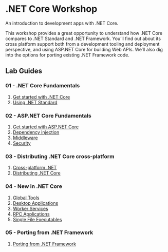 # .NET Core Workshop
An introduction to development apps with .NET Core.

This workshop provides a great opportunity to understand how .NET Core compares to .NET Standard and .NET Framework. You’ll find out about its cross platform support both from a development tooling and deployment perspective, and using ASP.NET Core for building Web APIs. We’ll also dig into the options for porting existing .NET Framework code.

## Lab Guides

### **01 -** .NET Core Fundamentals

1. [Get started with .NET Core](./labs/01-net-core-fundamentals/01-get-started-with-net-core.md)
2. [Using .NET Standard](./labs/01-net-core-fundamentals/02-using-net-standard.md)

### **02 -** ASP.NET Core Fundamentals

1. [Get started with ASP.NET Core](./labs/02-asp-net-core-fundamentals/01-get-started-with-asp-net-core.md)
2. [Dependency injection](./labs/02-asp-net-core-fundamentals/02-dependency-injection.md)
3. [Middleware](./labs/02-asp-net-core-fundamentals/03-middleware.md)
4. [Security](./labs/02-asp-net-core-fundamentals/04-security.md)

### **03 -** Distributing .NET Core cross-platform

1. [Cross-platform .NET](./labs/03-distributing-net-core-cross-platform/01-cross-platform-net.md)
2. [Distributing .NET Core](./labs/03-distributing-net-core-cross-platform/02-distributing-net-core.md)

### **04 -** New in .NET Core

1. [Global Tools](./labs/04-new-in-net-core/01-global-tools.md)
2. [Desktop Applications](./labs/04-new-in-net-core/02-desktop-applications.md)
3. [Worker Services](./labs/04-new-in-net-core/03-worker-services.md)
4. [RPC Applications](./labs/04-new-in-net-core/04-rpc-applications.md)
5. [Single File Executables](./labs/04-new-in-net-core/05-single-file-executable.md)

### **05 -** Porting from .NET Framework

1. [Porting from .NET Framework](./labs/05-porting-from-net-framework/01-porting-from-net-framework.md)
